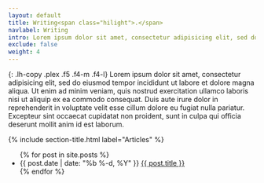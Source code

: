 ```yaml
---
layout: default
title: Writing<span class="hilight">.</span>
navlabel: Writing
intro: Lorem ipsum dolor sit amet, consectetur adipisicing elit, sed do eiusmod tempor incididunt ut labore et dolore magna aliqua.
exclude: false
weight: 4
---
```


{: .lh-copy .plex .f5 .f4-m .f4-l}
Lorem ipsum dolor sit amet, consectetur adipisicing elit, sed do eiusmod tempor incididunt ut labore et dolore magna aliqua. Ut enim ad minim veniam, quis nostrud exercitation ullamco laboris nisi ut aliquip ex ea commodo consequat. Duis aute irure dolor in reprehenderit in voluptate velit esse cillum dolore eu fugiat nulla pariatur. Excepteur sint occaecat cupidatat non proident, sunt in culpa qui officia deserunt mollit anim id est laborum.

{% include section-title.html label="Articles" %}

<ul class="list ma0 pa0">
  {% for post in site.posts %}
  <li class="pb3 lh-copy mb4 blog-link">
    <span class="db plexb f5 silver lh-copy">{{ post.date | date: "%b %-d,  %Y" }}</span>
    <span class="db plex f5 f4-m f4-l lh-copy"><a class="link dim" href="{{ post.url }}">{{ post.title }}</a></span>
  </li>
  {% endfor %}
</ul>
